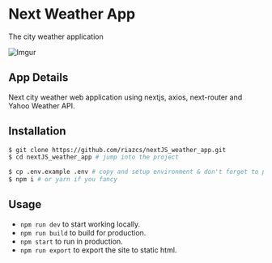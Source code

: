 # Next Weather App

The city weather application


![Imgur](https://i.imgur.com/Zg8kgVR.png)

## App Details

Next city weather web application using nextjs, axios, next-router and Yahoo Weather API.

## Installation

```bash
$ git clone https://github.com/riazcs/nextJS_weather_app.git
$ cd nextJS_weather_app # jump into the project

$ cp .env.example .env # copy and setup environment & don't forget to place API KEY from api.openweathermap.org on WEATHER_API_KEY
$ npm i # or yarn if you fancy
```

## Usage

-   `npm run dev` to start working locally.
-   `npm run build` to build for production.
-   `npm start` to run in production.
-   `npm run export` to export the site to static html.

